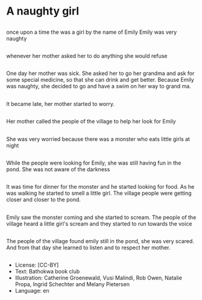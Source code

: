 # A naughty girl

##
once upon a time the was a girl
by the name of Emily
Emily was very naughty

##
whenever her mother asked her
to do anything she would refuse

##
One day her mother was sick.
She asked her to go her
grandma and ask for some
special medicine, so that she
can drink and get better.
Because Emily was naughty,
she decided to go and have a
swim on her way to grand ma.

##
It became late, her mother started to worry.

##
Her mother called the people of the village to help her look for Emily

##
She was very worried because
there was a monster who eats
little girls at night

##
While the people were looking
for Emily, she was still having
fun in the pond.
She was not aware of the
darkness

##
It was time for dinner for the
monster and he started looking
for food. As he was walking he
started to smell a little girl.
The village people were getting
closer and closer to the pond.

##
Emily saw the monster coming
and she started to scream.
The people of the village heard
a little girl's scream and they
started to run towards the voice

##
The people of the village found
emily still in the pond, she was
very scared.
And from that day she learned
to listen and to respect her
mother.

##
* License: [CC-BY]
* Text: Bathokwa book club
* Illustration: Catherine Groenewald, Vusi Malindi, Rob Owen, Natalie Propa, Ingrid Schechter and Melany Pietersen
* Language: en
